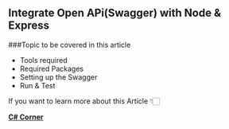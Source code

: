 ## Integrate Open APi(Swagger) with Node & Express

###Topic to be covered in this article
- Tools required
- Required Packages
- Setting up the Swagger
- Run & Test

If you want to learn more about this Article 👇🏻

[**C# Corner**](c-sharpcorner.com/article/integrate-swagger-open-api-with-node-express/ "C# Corner")
